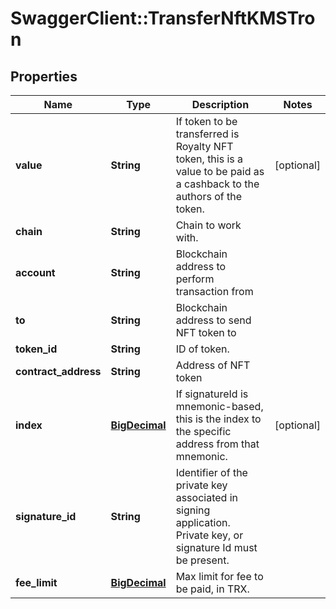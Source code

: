 # SwaggerClient::TransferNftKMSTron

## Properties
Name | Type | Description | Notes
------------ | ------------- | ------------- | -------------
**value** | **String** | If token to be transferred is Royalty NFT token, this is a value to be paid as a cashback to the authors of the token. | [optional] 
**chain** | **String** | Chain to work with. | 
**account** | **String** | Blockchain address to perform transaction from | 
**to** | **String** | Blockchain address to send NFT token to | 
**token_id** | **String** | ID of token. | 
**contract_address** | **String** | Address of NFT token | 
**index** | [**BigDecimal**](BigDecimal.md) | If signatureId is mnemonic-based, this is the index to the specific address from that mnemonic. | [optional] 
**signature_id** | **String** | Identifier of the private key associated in signing application. Private key, or signature Id must be present. | 
**fee_limit** | [**BigDecimal**](BigDecimal.md) | Max limit for fee to be paid, in TRX. | 

